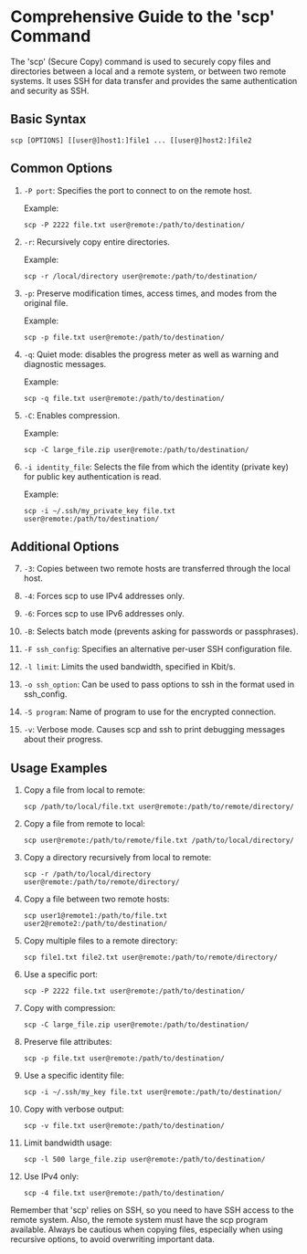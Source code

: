# Comprehensive Guide to the 'scp' Command

The 'scp' (Secure Copy) command is used to securely copy files and directories between a local and a remote system, or between two remote systems. It uses SSH for data transfer and provides the same authentication and security as SSH.

## Basic Syntax

```
scp [OPTIONS] [[user@]host1:]file1 ... [[user@]host2:]file2
```

## Common Options

1. `-P port`: 
   Specifies the port to connect to on the remote host.

   Example:
   ```
   scp -P 2222 file.txt user@remote:/path/to/destination/
   ```

2. `-r`: 
   Recursively copy entire directories.

   Example:
   ```
   scp -r /local/directory user@remote:/path/to/destination/
   ```

3. `-p`: 
   Preserve modification times, access times, and modes from the original file.

   Example:
   ```
   scp -p file.txt user@remote:/path/to/destination/
   ```

4. `-q`: 
   Quiet mode: disables the progress meter as well as warning and diagnostic messages.

   Example:
   ```
   scp -q file.txt user@remote:/path/to/destination/
   ```

5. `-C`: 
   Enables compression.

   Example:
   ```
   scp -C large_file.zip user@remote:/path/to/destination/
   ```

6. `-i identity_file`: 
   Selects the file from which the identity (private key) for public key authentication is read.

   Example:
   ```
   scp -i ~/.ssh/my_private_key file.txt user@remote:/path/to/destination/
   ```

## Additional Options

7. `-3`: 
   Copies between two remote hosts are transferred through the local host.

8. `-4`: 
   Forces scp to use IPv4 addresses only.

9. `-6`: 
   Forces scp to use IPv6 addresses only.

10. `-B`: 
    Selects batch mode (prevents asking for passwords or passphrases).

11. `-F ssh_config`: 
    Specifies an alternative per-user SSH configuration file.

12. `-l limit`: 
    Limits the used bandwidth, specified in Kbit/s.

13. `-o ssh_option`: 
    Can be used to pass options to ssh in the format used in ssh_config.

14. `-S program`: 
    Name of program to use for the encrypted connection.

15. `-v`: 
    Verbose mode. Causes scp and ssh to print debugging messages about their progress.

## Usage Examples

1. Copy a file from local to remote:
   ```
   scp /path/to/local/file.txt user@remote:/path/to/remote/directory/
   ```

2. Copy a file from remote to local:
   ```
   scp user@remote:/path/to/remote/file.txt /path/to/local/directory/
   ```

3. Copy a directory recursively from local to remote:
   ```
   scp -r /path/to/local/directory user@remote:/path/to/remote/directory/
   ```

4. Copy a file between two remote hosts:
   ```
   scp user1@remote1:/path/to/file.txt user2@remote2:/path/to/destination/
   ```

5. Copy multiple files to a remote directory:
   ```
   scp file1.txt file2.txt user@remote:/path/to/remote/directory/
   ```

6. Use a specific port:
   ```
   scp -P 2222 file.txt user@remote:/path/to/destination/
   ```

7. Copy with compression:
   ```
   scp -C large_file.zip user@remote:/path/to/destination/
   ```

8. Preserve file attributes:
   ```
   scp -p file.txt user@remote:/path/to/destination/
   ```

9. Use a specific identity file:
   ```
   scp -i ~/.ssh/my_key file.txt user@remote:/path/to/destination/
   ```

10. Copy with verbose output:
    ```
    scp -v file.txt user@remote:/path/to/destination/
    ```

11. Limit bandwidth usage:
    ```
    scp -l 500 large_file.zip user@remote:/path/to/destination/
    ```

12. Use IPv4 only:
    ```
    scp -4 file.txt user@remote:/path/to/destination/
    ```

Remember that 'scp' relies on SSH, so you need to have SSH access to the remote system. Also, the remote system must have the scp program available. Always be cautious when copying files, especially when using recursive options, to avoid overwriting important data.
